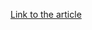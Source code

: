 [Link to the article](https://www.cisa.gov/news-events/alerts/2024/12/19/cisa-adds-one-known-exploited-vulnerability-catalog)
